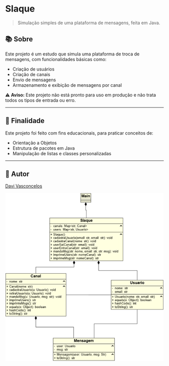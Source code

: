 # Slaque

> Simulação simples de uma plataforma de mensagens, feita em Java.

## 📚 Sobre

Este projeto é um estudo que simula uma plataforma de troca de mensagens, com funcionalidades básicas como:

- Criação de usuários
- Criação de canais
- Envio de mensagens
- Armazenamento e exibição de mensagens por canal

⚠️ **Aviso:** Este projeto não está pronto para uso em produção e não trata todos os tipos de entrada ou erro.

---

## 🧠 Finalidade

Este projeto foi feito com fins educacionais, para praticar conceitos de:

- Orientação a Objetos
- Estrutura de pacotes em Java
- Manipulação de listas e classes personalizadas

---

## 👤 Autor

[Davi Vasconcelos](https://github.com/DaviVasconcelos07)

![Representação visual](./images/uml.png)
